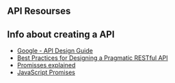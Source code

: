 ## API Resourses

## Info about creating a API

* [Google - API Design Guide](https://cloud.google.com/apis/design/)
* [Best Practices for Designing a Pragmatic RESTful API](http://www.vinaysahni.com/best-practices-for-a-pragmatic-restful-api)
* [Promisses explained](https://www.promisejs.org/)
* [JavaScript Promises](http://www.html5rocks.com/en/tutorials/es6/promises/)

